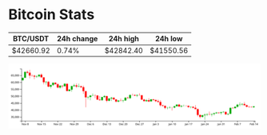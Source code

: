 # Bitcoin Stats

BTC/USDT|24h change|24h high|24h low|
|---|---|---|---|
|$42660.92|0.74%|$42842.40|$41550.56|

<img src="./chart.svg">
